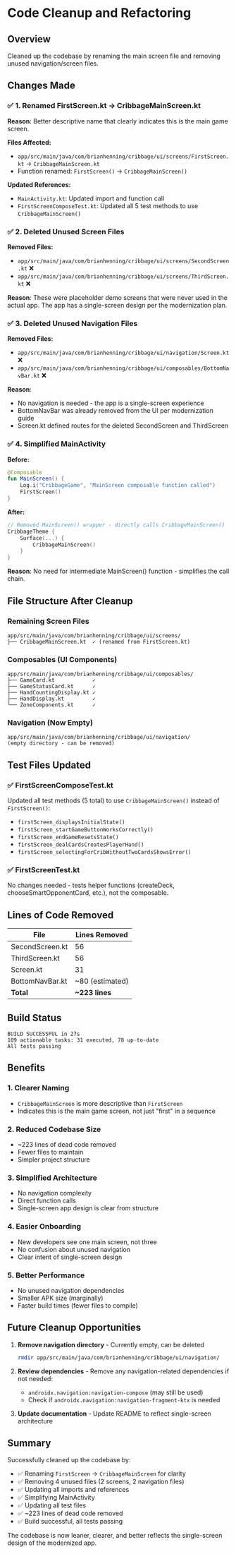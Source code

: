 # Code Cleanup and Refactoring

## Overview
Cleaned up the codebase by renaming the main screen file and removing unused navigation/screen files.

## Changes Made

### ✅ 1. Renamed FirstScreen.kt → CribbageMainScreen.kt
**Reason**: Better descriptive name that clearly indicates this is the main game screen.

**Files Affected:**
- `app/src/main/java/com/brianhenning/cribbage/ui/screens/FirstScreen.kt` → `CribbageMainScreen.kt`
- Function renamed: `FirstScreen()` → `CribbageMainScreen()`

**Updated References:**
- `MainActivity.kt`: Updated import and function call
- `FirstScreenComposeTest.kt`: Updated all 5 test methods to use `CribbageMainScreen()`

### ✅ 2. Deleted Unused Screen Files
**Removed Files:**
- `app/src/main/java/com/brianhenning/cribbage/ui/screens/SecondScreen.kt` ❌
- `app/src/main/java/com/brianhenning/cribbage/ui/screens/ThirdScreen.kt` ❌

**Reason**: These were placeholder demo screens that were never used in the actual app. The app has a single-screen design per the modernization plan.

### ✅ 3. Deleted Unused Navigation Files
**Removed Files:**
- `app/src/main/java/com/brianhenning/cribbage/ui/navigation/Screen.kt` ❌
- `app/src/main/java/com/brianhenning/cribbage/ui/composables/BottomNavBar.kt` ❌

**Reason**:
- No navigation is needed - the app is a single-screen experience
- BottomNavBar was already removed from the UI per modernization guide
- Screen.kt defined routes for the deleted SecondScreen and ThirdScreen

### ✅ 4. Simplified MainActivity
**Before:**
```kotlin
@Composable
fun MainScreen() {
    Log.i("CribbageGame", "MainScreen composable function called")
    FirstScreen()
}
```

**After:**
```kotlin
// Removed MainScreen() wrapper - directly calls CribbageMainScreen()
CribbageTheme {
    Surface(...) {
        CribbageMainScreen()
    }
}
```

**Reason**: No need for intermediate MainScreen() function - simplifies the call chain.

## File Structure After Cleanup

### Remaining Screen Files
```
app/src/main/java/com/brianhenning/cribbage/ui/screens/
├── CribbageMainScreen.kt  ✓ (renamed from FirstScreen.kt)
```

### Composables (UI Components)
```
app/src/main/java/com/brianhenning/cribbage/ui/composables/
├── GameCard.kt            ✓
├── GameStatusCard.kt      ✓
├── HandCountingDisplay.kt ✓
├── HandDisplay.kt         ✓
└── ZoneComponents.kt      ✓
```

### Navigation (Now Empty)
```
app/src/main/java/com/brianhenning/cribbage/ui/navigation/
(empty directory - can be removed)
```

## Test Files Updated

### ✅ FirstScreenComposeTest.kt
Updated all test methods (5 total) to use `CribbageMainScreen()` instead of `FirstScreen()`:
- `firstScreen_displaysInitialState()`
- `firstScreen_startGameButtonWorksCorrectly()`
- `firstScreen_endGameResetsState()`
- `firstScreen_dealCardsCreatesPlayerHand()`
- `firstScreen_selectingForCribWithoutTwoCardsShowsError()`

### ✅ FirstScreenTest.kt
No changes needed - tests helper functions (createDeck, chooseSmartOpponentCard, etc.), not the composable.

## Lines of Code Removed

| File | Lines Removed |
|------|---------------|
| SecondScreen.kt | 56 |
| ThirdScreen.kt | 56 |
| Screen.kt | 31 |
| BottomNavBar.kt | ~80 (estimated) |
| **Total** | **~223 lines** |

## Build Status
```
BUILD SUCCESSFUL in 27s
109 actionable tasks: 31 executed, 78 up-to-date
All tests passing
```

## Benefits

### 1. **Clearer Naming**
- `CribbageMainScreen` is more descriptive than `FirstScreen`
- Indicates this is the main game screen, not just "first" in a sequence

### 2. **Reduced Codebase Size**
- ~223 lines of dead code removed
- Fewer files to maintain
- Simpler project structure

### 3. **Simplified Architecture**
- No navigation complexity
- Direct function calls
- Single-screen app design is clear from structure

### 4. **Easier Onboarding**
- New developers see one main screen, not three
- No confusion about unused navigation
- Clear intent of single-screen design

### 5. **Better Performance**
- No unused navigation dependencies
- Smaller APK size (marginally)
- Faster build times (fewer files to compile)

## Future Cleanup Opportunities

1. **Remove navigation directory** - Currently empty, can be deleted
   ```bash
   rmdir app/src/main/java/com/brianhenning/cribbage/ui/navigation/
   ```

2. **Review dependencies** - Remove any navigation-related dependencies if not needed:
   - `androidx.navigation:navigation-compose` (may still be used)
   - Check if `androidx.navigation:navigation-fragment-ktx` is needed

3. **Update documentation** - Update README to reflect single-screen architecture

## Summary

Successfully cleaned up the codebase by:
- ✅ Renaming `FirstScreen` → `CribbageMainScreen` for clarity
- ✅ Removing 4 unused files (2 screens, 2 navigation files)
- ✅ Updating all imports and references
- ✅ Simplifying MainActivity
- ✅ Updating all test files
- ✅ ~223 lines of dead code removed
- ✅ Build successful, all tests passing

The codebase is now leaner, clearer, and better reflects the single-screen design of the modernized app.
